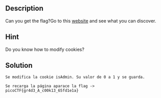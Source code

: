 
## Description

Can you get the flag?Go to this [website](http://saturn.picoctf.net:54311/) and see what you can discover.

## Hint

Do you know how to modify cookies?

## Solution

```
Se modifica la cookie isAdmin. Su valor de 0 a 1 y se guarda. 

Se recarga la página aparace la flag -> picoCTF{gr4d3_A_c00k13_65fd1e1a}

```